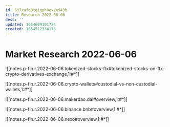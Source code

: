 ```yaml
---
id: 6j7xafq8tgigph0exze943b
title: Research 2022-06-06
desc: ''
updated: 1654609101724
created: 1654512334176
---
```

# Market Research 2022-06-06

![[notes.p-fin.r.2022-06-06.tokenized-stocks-ftx#tokenized-stocks-on-ftx-crypto-derivatives-exchange,1:#*]]

![[notes.p-fin.r.2022-06-06.crypto-wallets#custodial-vs-non-custodial-wallets,1:#*]]

![[notes.p-fin.r.2022-06-06.makerdao.dai#overview,1:#*]]

![[notes.p-fin.r.2022-06-06.binance.bnb#overview,1:#*]]

![[notes.p-fin.r.2022-06-06.nexo#overview,1:#*]]